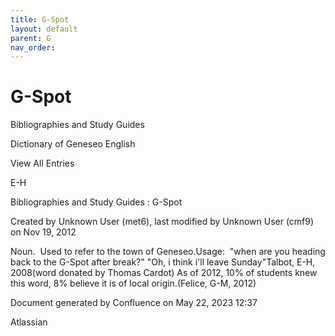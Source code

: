 ```yaml
---
title: G-Spot
layout: default
parent: G
nav_order:
---
```


# G-Spot

Bibliographies and Study Guides

Dictionary of Geneseo English

View All Entries

E-H

Bibliographies and Study Guides : G-Spot

Created by  Unknown User (met6), last modified by  Unknown User (cmf9) on Nov 19, 2012

Noun.  Used to refer to the town of Geneseo.Usage:  &quot;when are you heading back to the G-Spot after break?&quot; &quot;Oh, i think i'll leave Sunday&quot;Talbot, E-H, 2008(word donated by Thomas Cardot) As of 2012, 10% of students knew this word, 8% believe it is of local origin.(Felice, G-M, 2012)

Document generated by Confluence on May 22, 2023 12:37

Atlassian
